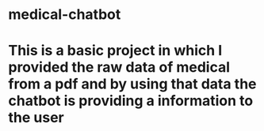 # medical-chatbot
# This is a basic project in which I provided the raw data of medical from a pdf and by using that data the chatbot is providing a information to the user
